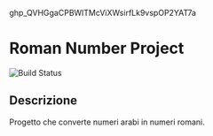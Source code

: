 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
# Roman Number Project

![Build Status](https://img.shields.io/github/workflow/status/VladMTSS/roman-number/Maven%20Build?label=build&logo=github)

## Descrizione
Progetto che converte numeri arabi in numeri romani.
